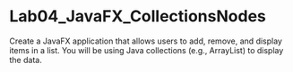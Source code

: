 # Lab04_JavaFX_CollectionsNodes
Create a JavaFX application that allows users to add, remove, and display items in a list. You will be using Java collections (e.g., ArrayList) to display the data.
